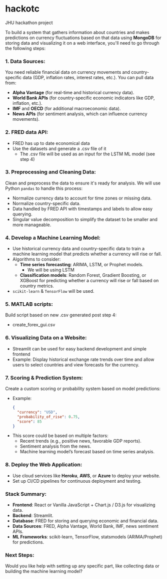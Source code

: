 # hackotc
JHU hackathon project

To build a system that gathers information about countries and makes predictions on currency fluctuations based on that data using **MongoDB** for storing data and visualizing it on a web interface, you'll need to go through the following steps:

### 1. **Data Sources**:
   You need reliable financial data on currency movements and country-specific data (GDP, inflation rates, interest rates, etc.). You can pull data from:
   - **Alpha Vantage** (for real-time and historical currency data).
   - **World Bank APIs** (for country-specific economic indicators like GDP, inflation, etc.).
   - **IMF** and **OECD** (for additional macroeconomic data).
   - **News APIs** (for sentiment analysis, which can influence currency movements).

### 2. **FRED data API**:
   - FRED has up to date economical data
   - Use the datasets and generate a .csv file of it
      - The .csv file will be used as an input for the LSTM ML model (see step 4)

### 3. **Preprocessing and Cleaning Data**:
   Clean and preprocess the data to ensure it's ready for analysis. We will use Python `pandas` to handle this process:
   - Normalize currency data to account for time zones or missing data.
   - Normalize country-specific data.
   - Data handled by FRED API with timestamps and labels to allow easy querying.
   - Singular value decomposition to simplify the dataset to be smaller and more manageable.

### 4. **Develop a Machine Learning Model**:
   - Use historical currency data and country-specific data to train a machine learning model that predicts whether a currency will rise or fall.
   - Algorithms to consider:
     - **Time series forecasting**: ARIMA, LSTM, or Prophet models.
        - We will be using LSTM
     - **Classification models**: Random Forest, Gradient Boosting, or XGBoost for predicting whether a currency will rise or fall based on country metrics.
   - `scikit-learn` & `TensorFlow` will be used.

### 5. **MATLAB scripts**:
   Build script based on new .csv generated post step 4:
   - create_forex_gui.csv

### 6. **Visualizing Data on a Website**:
   - Streamlit can be used for easy backend development and simple frontend
   - Example: Display historical exchange rate trends over time and allow users to select countries and view forecasts for the currency.

### 7. **Scoring & Prediction System**:
   Create a custom scoring or probability system based on model predictions:
   - Example: 
     ```json
     {
       "currency": "USD",
       "probability_of_rise": 0.75,
       "score": 85
     }
     ```
   - This score could be based on multiple factors:
     - Recent trends (e.g., positive news, favorable GDP reports).
     - Sentiment analysis from the news.
     - Machine learning model’s forecast based on time series analysis.

### 8. **Deploy the Web Application**:
   - Use cloud services like **Heroku**, **AWS**, or **Azure** to deploy your website.
   - Set up CI/CD pipelines for continuous deployment and testing.

### Stack Summary:
- **Frontend**: React or Vanilla JavaScript + Chart.js / D3.js for visualizing data.
- **Backend**: Streamlit.
- **Database**: FRED for storing and querying economic and financial data.
- **Data Sources**: FRED, Alpha Vantage, World Bank, IMF, news sentiment APIs.
- **ML Frameworks**: scikit-learn, TensorFlow, statsmodels (ARIMA/Prophet) for predictions.

### Next Steps:
Would you like help with setting up any specific part, like collecting data or building the machine learning model?
